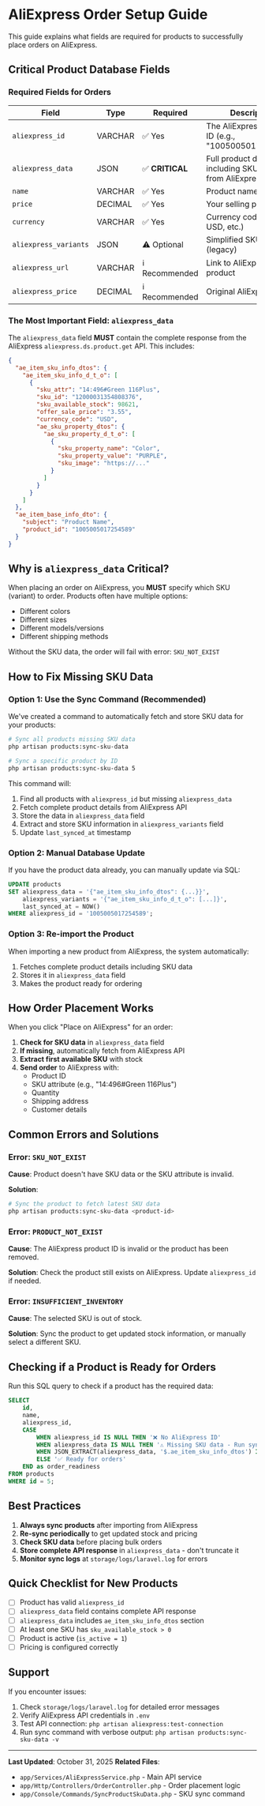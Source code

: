 # AliExpress Order Setup Guide

This guide explains what fields are required for products to successfully place orders on AliExpress.

## Critical Product Database Fields

### Required Fields for Orders

| Field | Type | Required | Description |
|-------|------|----------|-------------|
| `aliexpress_id` | VARCHAR | ✅ Yes | The AliExpress product ID (e.g., "1005005017254589") |
| `aliexpress_data` | JSON | ✅ **CRITICAL** | Full product details including SKU variants from AliExpress API |
| `name` | VARCHAR | ✅ Yes | Product name |
| `price` | DECIMAL | ✅ Yes | Your selling price |
| `currency` | VARCHAR | ✅ Yes | Currency code (AED, USD, etc.) |
| `aliexpress_variants` | JSON | ⚠️ Optional | Simplified SKU data (legacy) |
| `aliexpress_url` | VARCHAR | ℹ️ Recommended | Link to AliExpress product |
| `aliexpress_price` | DECIMAL | ℹ️ Recommended | Original AliExpress price |

### The Most Important Field: `aliexpress_data`

The `aliexpress_data` field **MUST** contain the complete response from the AliExpress `aliexpress.ds.product.get` API. This includes:

```json
{
  "ae_item_sku_info_dtos": {
    "ae_item_sku_info_d_t_o": [
      {
        "sku_attr": "14:496#Green 116Plus",
        "sku_id": "12000031354808376",
        "sku_available_stock": 98621,
        "offer_sale_price": "3.55",
        "currency_code": "USD",
        "ae_sku_property_dtos": {
          "ae_sku_property_d_t_o": [
            {
              "sku_property_name": "Color",
              "sku_property_value": "PURPLE",
              "sku_image": "https://..."
            }
          ]
        }
      }
    ]
  },
  "ae_item_base_info_dto": {
    "subject": "Product Name",
    "product_id": "1005005017254589"
  }
}
```

## Why is `aliexpress_data` Critical?

When placing an order on AliExpress, you **MUST** specify which SKU (variant) to order. Products often have multiple options:
- Different colors
- Different sizes
- Different models/versions
- Different shipping methods

Without the SKU data, the order will fail with error: `SKU_NOT_EXIST`

## How to Fix Missing SKU Data

### Option 1: Use the Sync Command (Recommended)

We've created a command to automatically fetch and store SKU data for your products:

```bash
# Sync all products missing SKU data
php artisan products:sync-sku-data

# Sync a specific product by ID
php artisan products:sync-sku-data 5
```

This command will:
1. Find all products with `aliexpress_id` but missing `aliexpress_data`
2. Fetch complete product details from AliExpress API
3. Store the data in `aliexpress_data` field
4. Extract and store SKU information in `aliexpress_variants` field
5. Update `last_synced_at` timestamp

### Option 2: Manual Database Update

If you have the product data already, you can manually update via SQL:

```sql
UPDATE products
SET aliexpress_data = '{"ae_item_sku_info_dtos": {...}}',
    aliexpress_variants = '{"ae_item_sku_info_d_t_o": [...]}',
    last_synced_at = NOW()
WHERE aliexpress_id = '1005005017254589';
```

### Option 3: Re-import the Product

When importing a new product from AliExpress, the system automatically:
1. Fetches complete product details including SKU data
2. Stores it in `aliexpress_data` field
3. Makes the product ready for ordering

## How Order Placement Works

When you click "Place on AliExpress" for an order:

1. **Check for SKU data** in `aliexpress_data` field
2. **If missing**, automatically fetch from AliExpress API
3. **Extract first available SKU** with stock
4. **Send order** to AliExpress with:
   - Product ID
   - SKU attribute (e.g., "14:496#Green 116Plus")
   - Quantity
   - Shipping address
   - Customer details

## Common Errors and Solutions

### Error: `SKU_NOT_EXIST`

**Cause**: Product doesn't have SKU data or the SKU attribute is invalid.

**Solution**:
```bash
# Sync the product to fetch latest SKU data
php artisan products:sync-sku-data <product-id>
```

### Error: `PRODUCT_NOT_EXIST`

**Cause**: The AliExpress product ID is invalid or the product has been removed.

**Solution**: Check the product still exists on AliExpress. Update `aliexpress_id` if needed.

### Error: `INSUFFICIENT_INVENTORY`

**Cause**: The selected SKU is out of stock.

**Solution**: Sync the product to get updated stock information, or manually select a different SKU.

## Checking if a Product is Ready for Orders

Run this SQL query to check if a product has the required data:

```sql
SELECT
    id,
    name,
    aliexpress_id,
    CASE
        WHEN aliexpress_id IS NULL THEN '❌ No AliExpress ID'
        WHEN aliexpress_data IS NULL THEN '⚠️ Missing SKU data - Run sync command'
        WHEN JSON_EXTRACT(aliexpress_data, '$.ae_item_sku_info_dtos') IS NULL THEN '⚠️ Invalid SKU data format'
        ELSE '✅ Ready for orders'
    END as order_readiness
FROM products
WHERE id = 5;
```

## Best Practices

1. **Always sync products** after importing from AliExpress
2. **Re-sync periodically** to get updated stock and pricing
3. **Check SKU data** before placing bulk orders
4. **Store complete API response** in `aliexpress_data` - don't truncate it
5. **Monitor sync logs** at `storage/logs/laravel.log` for errors

## Quick Checklist for New Products

- [ ] Product has valid `aliexpress_id`
- [ ] `aliexpress_data` field contains complete API response
- [ ] `aliexpress_data` includes `ae_item_sku_info_dtos` section
- [ ] At least one SKU has `sku_available_stock > 0`
- [ ] Product is active (`is_active = 1`)
- [ ] Pricing is configured correctly

## Support

If you encounter issues:
1. Check `storage/logs/laravel.log` for detailed error messages
2. Verify AliExpress API credentials in `.env`
3. Test API connection: `php artisan aliexpress:test-connection`
4. Run sync command with verbose output: `php artisan products:sync-sku-data -v`

---

**Last Updated**: October 31, 2025
**Related Files**:
- `app/Services/AliExpressService.php` - Main API service
- `app/Http/Controllers/OrderController.php` - Order placement logic
- `app/Console/Commands/SyncProductSkuData.php` - SKU sync command
